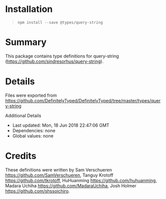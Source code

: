 # Installation
> `npm install --save @types/query-string`

# Summary
This package contains type definitions for query-string (https://github.com/sindresorhus/query-string).

# Details
Files were exported from https://github.com/DefinitelyTyped/DefinitelyTyped/tree/master/types/query-string

Additional Details
 * Last updated: Mon, 18 Jun 2018 22:47:06 GMT
 * Dependencies: none
 * Global values: none

# Credits
These definitions were written by Sam Verschueren <https://github.com/SamVerschueren>, Tanguy Krotoff <https://github.com/tkrotoff>, HuHuanming <https://github.com/huhuanming>, Madara Uchiha <https://github.com/MadaraUchiha>, Josh Holmer <https://github.com/shssoichiro>.
